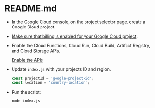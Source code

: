 # README.md

- In the Google Cloud console, on the project selector page, create a Google Cloud project.
- [Make sure that billing is enabled for your Google Cloud project](https://cloud.google.com/billing/docs/how-to/verify-billing-enabled#confirm_billing_is_enabled_on_a_project).
- Enable the Cloud Functions, Cloud Run, Cloud Build, Artifact Registry, and Cloud Storage APIs.

  [Enable the APIs](https://console.cloud.google.com/flows/enableapi?apiid=cloudbuild.googleapis.com,run.googleapis.com,artifactregistry.googleapis.com,cloudfunctions.googleapis.com,storage.googleapis.com)
- Update `index.js` with your projects ID and region.

  ```javascript
  const projectId = 'google-project-id';
  const location = 'country-location';
  ```
- Run the script:

  ```bash
  node index.js
  ```
